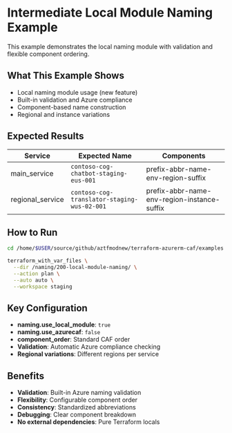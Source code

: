 # Intermediate Local Module Naming Example

This example demonstrates the local naming module with validation and flexible component ordering.

## What This Example Shows

- Local naming module usage (new feature)
- Built-in validation and Azure compliance
- Component-based name construction
- Regional and instance variations

## Expected Results

| Service | Expected Name | Components |
|---------|---------------|------------|
| main_service | `contoso-cog-chatbot-staging-eus-001` | prefix-abbr-name-env-region-suffix |
| regional_service | `contoso-cog-translator-staging-wus-02-001` | prefix-abbr-name-env-region-instance-suffix |

## How to Run

```bash
cd /home/$USER/source/github/aztfmodnew/terraform-azurerm-caf/examples

terraform_with_var_files \
  --dir /naming/200-local-module-naming/ \
  --action plan \
  --auto auto \
  --workspace staging
```

## Key Configuration

- **naming.use_local_module**: `true`
- **naming.use_azurecaf**: `false`
- **component_order**: Standard CAF order
- **Validation**: Automatic Azure compliance checking
- **Regional variations**: Different regions per service

## Benefits

- **Validation**: Built-in Azure naming validation
- **Flexibility**: Configurable component order
- **Consistency**: Standardized abbreviations
- **Debugging**: Clear component breakdown
- **No external dependencies**: Pure Terraform locals

